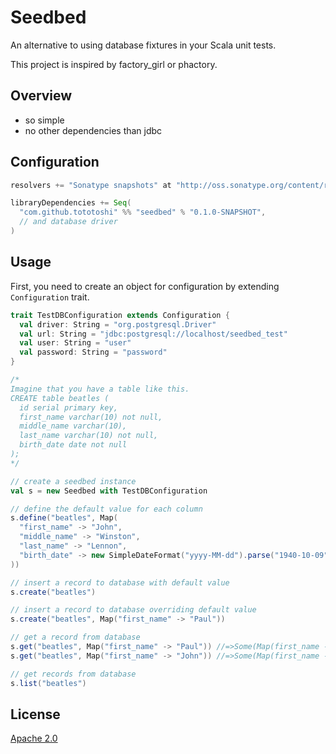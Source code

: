 # Seedbed
An alternative to using database fixtures in your Scala unit tests.

This project is inspired by factory_girl or phactory.

## Overview

- so simple
- no other dependencies than jdbc

## Configuration

```scala
resolvers += "Sonatype snapshots" at "http://oss.sonatype.org/content/repositories/snapshots/"

libraryDependencies += Seq(
  "com.github.tototoshi" %% "seedbed" % "0.1.0-SNAPSHOT",
  // and database driver
)
```

## Usage

First, you need to create an object for configuration by extending `Configuration` trait.

```scala
trait TestDBConfiguration extends Configuration {
  val driver: String = "org.postgresql.Driver"
  val url: String = "jdbc:postgresql://localhost/seedbed_test"
  val user: String = "user"
  val password: String = "password"
}
```

```scala
/*
Imagine that you have a table like this.
CREATE table beatles (
  id serial primary key,
  first_name varchar(10) not null,
  middle_name varchar(10),
  last_name varchar(10) not null,
  birth_date date not null
);
*/

// create a seedbed instance
val s = new Seedbed with TestDBConfiguration

// define the default value for each column
s.define("beatles", Map(
  "first_name" -> "John",
  "middle_name" -> "Winston",
  "last_name" -> "Lennon",
  "birth_date" -> new SimpleDateFormat("yyyy-MM-dd").parse("1940-10-09")
))

// insert a record to database with default value
s.create("beatles")

// insert a record to database overriding default value
s.create("beatles", Map("first_name" -> "Paul"))

// get a record from database
s.get("beatles", Map("first_name" -> "Paul")) //=>Some(Map(first_name -> Paul, ...))
s.get("beatles", Map("first_name" -> "John")) //=>Some(Map(first_name -> John, ...))

// get records from database
s.list("beatles")
```


## License

[Apache 2.0](http://www.apache.org/licenses/LICENSE-2.0)